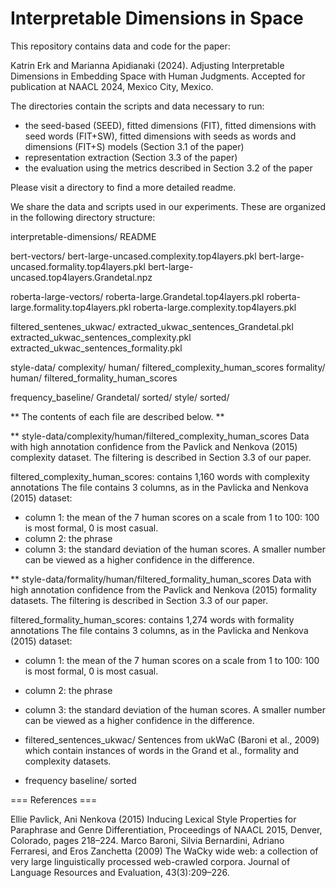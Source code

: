 # Interpretable Dimensions in Space

This repository contains data and code for the paper:

Katrin Erk and Marianna Apidianaki (2024). Adjusting Interpretable Dimensions in Embedding Space with Human Judgments. Accepted for publication at NAACL 2024, Mexico City, Mexico.

The directories contain the scripts and data necessary to run:

- the seed-based (SEED), fitted dimensions (FIT), fitted dimensions with seed words (FIT+SW), fitted dimensions with seeds as words and dimensions (FIT+S) models (Section 3.1 of the paper)
- representation extraction (Section 3.3 of the paper)
- the evaluation using the metrics described in Section 3.2 of the paper

Please visit a directory to find a more detailed readme.

We share the data and scripts used in our experiments. These are organized in the following directory structure:

interpretable-dimensions/
  README
  
  bert-vectors/
      bert-large-uncased.complexity.top4layers.pkl
	    bert-large-uncased.formality.top4layers.pkl
	    bert-large-uncased.top4layers.Grandetal.npz
  
  roberta-large-vectors/
      roberta-large.Grandetal.top4layers.pkl
  	  roberta-large.formality.top4layers.pkl
  	  roberta-large.complexity.top4layers.pkl
 
  filtered_sentenes_ukwac/
      extracted_ukwac_sentences_Grandetal.pkl
    	extracted_ukwac_sentences_complexity.pkl
  	  extracted_ukwac_sentences_formality.pkl
 
  style-data/
      complexity/
          human/
              filtered_complexity_human_scores
      formality/
          human/
              filtered_formality_human_scores
      
  frequency_baseline/
      Grandetal/
          sorted/
      style/
          sorted/
  

** The contents of each file are described below. **

** style-data/complexity/human/filtered_complexity_human_scores
Data with high annotation confidence from the Pavlick and Nenkova (2015) complexity dataset. The filtering is described in Section 3.3 of our paper.   

filtered_complexity_human_scores: contains 1,160 words with complexity annotations
The file contains 3 columns, as in the Pavlicka and Nenkova (2015) dataset:
- column 1: the mean of the 7 human scores on a scale from 1 to 100: 100 is most formal, 0 is most casual.
- column 2: the phrase
- column 3: the standard deviation of the human scores. A smaller number can be viewed as a higher confidence in the difference.  
    
** style-data/formality/human/filtered_formality_human_scores
Data with high annotation confidence from the Pavlick and Nenkova (2015) formality datasets. The filtering is described in Section 3.3 of our paper.   
    
filtered_formality_human_scores: contains 1,274 words with formality annotations
The file contains 3 columns, as in the Pavlicka and Nenkova (2015) dataset:
- column 1: the mean of the 7 human scores on a scale from 1 to 100: 100 is most formal, 0 is most casual.
- column 2: the phrase
- column 3: the standard deviation of the human scores. A smaller number can be viewed as a higher confidence in the difference. 

- filtered_sentences_ukwac/
    Sentences from ukWaC (Baroni et al., 2009) which contain instances of words in the Grand et al., formality and complexity datasets.

- frequency baseline/
  sorted

  
=== References ===

Ellie Pavlick, Ani Nenkova (2015) Inducing Lexical Style Properties for Paraphrase and Genre Differentiation, Proceedings of NAACL 2015, Denver, Colorado, pages 218–224. 
Marco Baroni, Silvia Bernardini, Adriano Ferraresi, and Eros Zanchetta (2009) The WaCky wide web: a collection of very large linguistically processed web-crawled corpora. Journal of Language Resources and Evaluation, 43(3):209–226.
